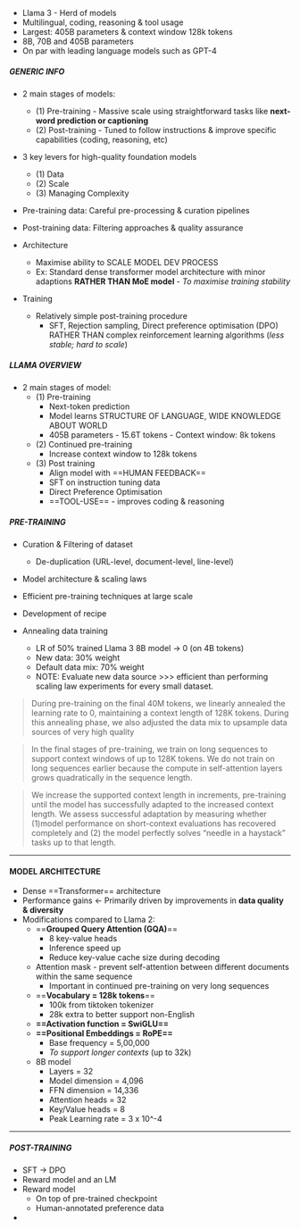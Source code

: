 - Llama 3 - Herd of models
- Multilingual, coding, reasoning & tool usage
- Largest: 405B parameters & context window 128k tokens
- 8B, 70B and 405B parameters
- On par with leading language models such as GPT-4
  
##### GENERIC INFO
- 2 main stages of models:
	- (1) Pre-training - Massive scale using straightforward tasks like **next-word prediction or captioning**
	- (2) Post-training - Tuned to follow instructions & improve specific capabilities (coding, reasoning, etc) 

- 3 key levers for high-quality foundation models
	- (1) Data
	- (2) Scale
	- (3) Managing Complexity

- Pre-training data: Careful pre-processing & curation pipelines
- Post-training data: Filtering approaches & quality assurance

- Architecture
	- Maximise ability to SCALE MODEL DEV PROCESS
	- Ex: Standard dense transformer model architecture with minor adaptions **RATHER THAN MoE model** - *To maximise training stability*
- Training
	- Relatively simple post-training procedure
		- SFT, Rejection sampling, Direct preference optimisation (DPO) RATHER THAN complex reinforcement learning algorithms (*less stable; hard to scale*)

##### LLAMA OVERVIEW
- 2 main stages of model:
	- (1) Pre-training
		- Next-token prediction
		- Model learns STRUCTURE OF LANGUAGE, WIDE KNOWLEDGE ABOUT WORLD
		- 405B parameters - 15.6T tokens - Context window: 8k tokens
	- (2) Continued pre-training
		- Increase context window to 128k tokens
	- (3) Post training
		- Align model with ==HUMAN FEEDBACK==
		- SFT on instruction tuning data
		- Direct Preference Optimisation
		- ==TOOL-USE== - improves coding & reasoning

##### PRE-TRAINING
- Curation & Filtering of dataset
	- De-duplication (URL-level, document-level, line-level)
- Model architecture & scaling laws
- Efficient pre-training techniques at large scale
- Development of recipe

- Annealing data training
	- LR of 50% trained Llama 3 8B model -> 0 (on 4B tokens)
	- New data: 30% weight
	- Default data mix: 70% weight
	- NOTE: Evaluate new data source >>> efficient than performing scaling law experiments for every small dataset.

> During pre-training on the final 40M tokens, we linearly annealed the learning rate to 0, maintaining a context length of 128K tokens. During this annealing phase, we also adjusted the data mix to upsample data sources of very high quality

>In the final stages of pre-training, we train on long sequences to support context windows of up to 128K tokens. We do not train on long sequences earlier because the compute in self-attention layers grows quadratically in the sequence length.

>We increase the supported context length in increments, pre-training until the model has
successfully adapted to the increased context length. We assess successful adaptation by measuring whether (1)model performance on short-context evaluations has recovered completely and (2) the model perfectly solves “needle in a haystack” tasks up to that length.


---
#### MODEL ARCHITECTURE
- Dense ==Transformer== architecture
- Performance gains <- Primarily driven by improvements in **data quality & diversity**
- Modifications compared to Llama 2:
	- ==**Grouped Query Attention (GQA)**== 
		- 8 key-value heads
		- Inference speed up
		- Reduce key-value cache size during decoding
	- Attention mask - prevent self-attention between different documents within the same sequence
		- Important in continued pre-training on very long sequences
	- ==**Vocabulary = 128k tokens**==
		- 100k from tiktoken tokenizer
		- 28k extra to better support non-English
	- **==Activation function = SwiGLU==**
	- **==Positional Embeddings = RoPE==**
		- Base frequency = 5,00,000
		- *To support longer contexts* (up to 32k)
	- 8B model
		- Layers = 32
		- Model dimension = 4,096
		- FFN dimension = 14,336
		- Attention heads = 32
		- Key/Value heads = 8
		- Peak Learning rate = 3 x 10^-4

---

##### POST-TRAINING
- SFT -> DPO
- Reward model and an LM
- Reward model
	- On top of pre-trained checkpoint 
	- Human-annotated preference data
- 
